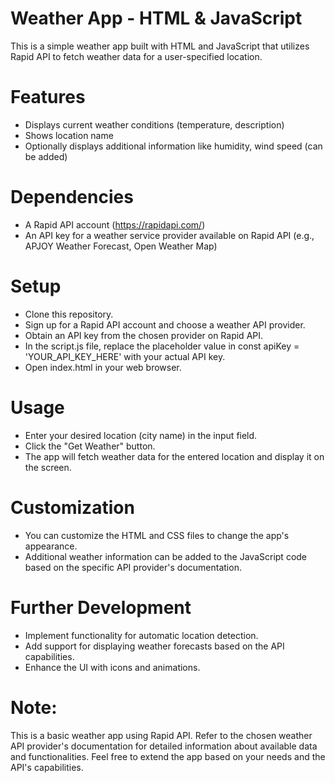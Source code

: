 # Weather App - HTML & JavaScript 
This is a simple weather app built with HTML and JavaScript that utilizes Rapid API to fetch weather data for a user-specified location.

# Features
* Displays current weather conditions (temperature, description)
* Shows location name
* Optionally displays additional information like humidity, wind speed (can be added)
# Dependencies
* A Rapid API account (https://rapidapi.com/)
* An API key for a weather service provider available on Rapid API (e.g., APJOY Weather Forecast, Open Weather Map)
# Setup
* Clone this repository.
* Sign up for a Rapid API account and choose a weather API provider.
* Obtain an API key from the chosen provider on Rapid API.
* In the script.js file, replace the placeholder value in const apiKey = 'YOUR_API_KEY_HERE' with your actual API key.
* Open index.html in your web browser.
# Usage
* Enter your desired location (city name) in the input field.
* Click the "Get Weather" button.
* The app will fetch weather data for the entered location and display it on the screen.
# Customization
* You can customize the HTML and CSS files to change the app's appearance.
* Additional weather information can be added to the JavaScript code based on the specific API provider's documentation.
# Further Development
* Implement functionality for automatic location detection.
* Add support for displaying weather forecasts based on the API capabilities.
* Enhance the UI with icons and animations.
# Note: 
This is a basic weather app using Rapid API. Refer to the chosen weather API provider's documentation for detailed information about available data and functionalities. Feel free to extend the app based on your needs and the API's capabilities.
